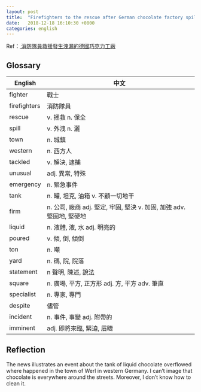 ```yaml
---
layout: post
title:  "Firefighters to the rescue after German chocolate factory spill."
date:   2018-12-18 16:10:30 +0800
categories: english
---
```


Ref：<a href="http://iservice.ltn.com.tw/Service/english/english.php?engno=1254186&day=2018-12-15">
消防隊員救援發生洩漏的德國巧克力工廠</a>

## Glossary

| English | 中文 |
| -- | -- |
| fighter | 戰士 |
| firefighters | 消防隊員 | 
| rescue | v. 拯救 n. 保全 |
| spill | v. 外洩 n. 灑 |
| town | n. 城鎮 |
| western | n. 西方人 |
| tackled | v. 解決, 逮捕 |
| unusual | adj. 異常, 特殊 |
| emergency | n. 緊急事件 |
| tank | n. 罐, 坦克, 油箱 v. 不顧一切地干 |
| firm | n. 公司, 廠商 adj. 堅定, 牢固, 堅決 v. 加固, 加強 adv. 堅固地, 堅硬地 |
| liquid | n. 液體, 液, 水 adj. 明亮的 |
| poured | v. 傾, 倒, 傾倒 |
| ton | n. 噸 |
| yard | n. 碼, 院, 院落 |
| statement | n 聲明, 陳述, 說法 |
| square | n. 廣場, 平方, 正方形 adj. 方, 平方 adv. 筆直 |
| specialist | n. 專家, 專門 |
| despite | 儘管 |
| incident | n. 事件, 事變 adj. 附帶的 |
| imminent | adj. 即將來臨, 緊迫, 眉睫 |

## Reflection

The news illustrates an event about the tank of liquid chocolate overflowed where happened in the town of Werl in western Germany.
I can’t image that chocolate is everywhere around the streets. Moreover, I don’t know how to clean it.
